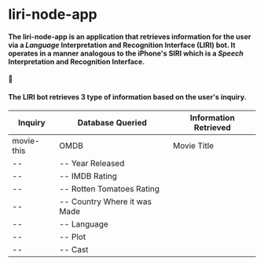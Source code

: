 <!-- ## What the project does
### Why the project is useful
#### How users can get started with the project
##### Where users can get help with your project
###### Who maintains and contributes to the project -->

# liri-node-app

#### The liri-node-app is an application that retrieves information for the user via a *Language* Interpretation and Recognition Interface (LIRI) bot. It operates in a manner analogous to the iPhone's SIRI which is a *Speech* Interpretation and Recognition Interface.
:space_invader:
#### The LIRI bot retrieves 3 type of information based on the user's inquiry.
Inquiry | Database Queried | Information Retrieved
------- | ---------------- | ---------------------
movie-this | OMDB | Movie Title
-- |--  Year Released 
-- |-- IMDB Rating
-- |-- Rotten Tomatoes Rating 
-- |-- Country Where it was Made
-- |-- Language 
-- |-- Plot 
-- |-- Cast 
          